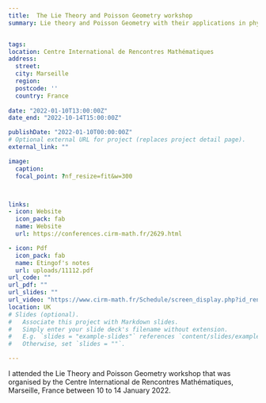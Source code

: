 ```yaml
---
title:  The Lie Theory and Poisson Geometry workshop
summary: Lie theory and Poisson Geometry with their applications in physics, Marseille, France, 10 - 14 January 2022.


tags:
location: Centre International de Rencontres Mathématiques
address:
  street: 
  city: Marseille
  region: 
  postcode: ''
  country: France
  
date: "2022-01-10T13:00:00Z"
date_end: "2022-10-14T15:00:00Z"

publishDate: "2022-01-10T00:00:00Z"
# Optional external URL for project (replaces project detail page).
external_link: ""

image:
  caption: 
  focal_point: ?nf_resize=fit&w=300



links:
- icon: Website
  icon_pack: fab
  name: Website 
  url: https://conferences.cirm-math.fr/2629.html

- icon: Pdf
  icon_pack: fab
  name: Etingof's notes
  url: uploads/11112.pdf
url_code: ""
url_pdf: ""
url_slides: ""
url_video: "https://www.cirm-math.fr/Schedule/screen_display.php?id_renc=2629"
location: UK
# Slides (optional).
#   Associate this project with Markdown slides.
#   Simply enter your slide deck's filename without extension.
#   E.g. `slides = "example-slides"` references `content/slides/example-slides.md`.
#   Otherwise, set `slides = ""`.

---
```


I attended the Lie Theory and Poisson Geometry workshop that was organised by ​the Centre International de Rencontres Mathématiques, Marseille, France between 10 to 14 January 2022. 

